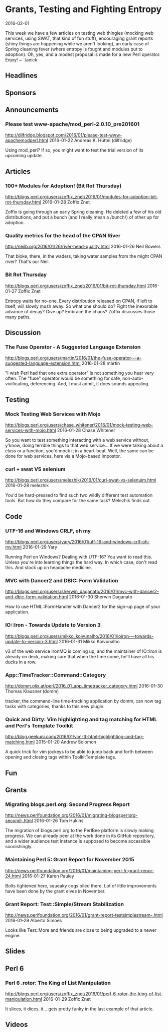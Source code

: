 # Grants, Testing and Fighting Entropy
2016-02-01

This week we have a few articles on testing web thingies (mocking web
services, using SWAT, that kind of fun stuff), encouraging grant reports 
(shiny things are happening while we aren't looking), an early case
of Spring cleaning fever (where entropy is fought and modules put to
adoption). Oh, yes, and a modest proposal is made for a new Perl operator.
Enjoy! ~ `/anick

## Headlines

## Sponsors

## Announcements


###  Please test www-apache/mod_perl-2.0.10_pre201601
http://dilfridge.blogspot.com/2016/01/please-test-www-apachemodperl.html
2016-01-22
Andreas K. Hüttel (dilfridge)

Using mod_perl? If so, you might want to test the trial version of its 
upcoming update.



## Articles

### 100+ Modules for Adoption! (Bit Rot Thursday)
http://blogs.perl.org/users/zoffix_znet/2016/01/modules-for-adoption-bit-rot-thursday.html
2016-01-28
Zoffix Znet

Zoffix is going through an early Spring cleaning. He deleted a few of his old
distributions, and put a bunch (and I really mean a /bunch/) of other up for adoption.



### Quality metrics for the head of the CPAN River
http://neilb.org/2016/01/26/river-head-quality.html
2016-01-26
Neil Bowers

That bloke, there, in the waders, taking water samples from the might CPAN
river? That's our Neil.


### Bit Rot Thursday
http://blogs.perl.org/users/zoffix_znet/2016/01/bit-rot-thursday.html
2016-01-27
Zoffix Znet

Entropy waits for no-one. Every distribution released on CPAN, if left to itself,
will slowly mush away. So what one should do? Fight the inexorable advance of decay?
Give up? Embrace the chaos? Zoffix discusses those many paths.


## Discussion


### The Fuse Operator - A Suggested Language Extension
http://blogs.perl.org/users/martin/2016/01/the-fuse-operator---a-suggested-language-extension.html
2016-01-28
martin

"I wish Perl had that one extra operator" is not something you hear very
often. The "fuse" operator would be something for safe, non-auto-vivificating,
deferencing. And, I must admit, it does sounds appealing.


## Testing


### Mock Testing Web Services with Mojo
http://blogs.perl.org/users/chase_whitener/2016/01/mock-testing-web-services-with-mojo.html
2016-01-28
Chase Whitener

So you want to test something interacting with a web service without, y'know,
doing terrible things to that web service... If we were talking about a class
or a function, you'd mock it in a heart-beat. Well, the same can be done for
web services, here via a Mojo-based impostor.


### curl + swat VS selenium 
http://blogs.perl.org/users/melezhik/2016/01/curl-swat-vs-selenuim.html
2016-01-28
melezhik

You'd be hard-pressed to find such two wildly different test automation tools. 
But how do they compare for the same task? Melezhik finds out.


## Code

### UTF-16 and Windows CRLF, oh my
http://blogs.perl.org/users/yary/2016/01/utf-16-and-windows-crlf-oh-my.html
2016-01-29
Yary

Running Perl on Windows? Dealing with UTF-16? You want to read this. Unless
you're into learning things the hard way. In which case, don't read this. And
stock up on headache medicine.



### MVC with Dancer2 and DBIC: Form Validation
http://blogs.perl.org/users/sherwin_daganato/2016/01/mvc-with-dancer2-and-dbic-form-validation.html
2016-01-30
Sherwin Daganato

How to use HTML::FormHandler with Dancer2 for the sign-up page of your
application. 



### IO::Iron - Towards Update to Version 3
http://blogs.perl.org/users/mikko_koivunalho/2016/01/ioiron---towards-update-to-version-3.html
2016-01-31
Mikko Koivunalho

v3 of the web service IronMQ is coming up, and  the maintainer of IO::Iron is
already on deck, making sure that when the time come, he'll have all his ducks in a row.


### App::TimeTracker::Command::Category
http://domm.plix.at/perl/2016_01_app_timetracker_category.html
2016-01-30
Thomas Klausner (domm)

tracker, the command-line time-tracking application by domm, can now tag
tasks with categories, thanks to this new plugin.




### Quick and Dirty: Vim highlighting and tag matching for HTML and Perl's Template Toolkit
http://blog.geekuni.com/2016/01/vim-tt-html-highlighting-and-tag-matching.html
2015-01-20
Andrew Solomon

A quick trick for vim jockeys to be able to jump back and forth between
opening and closing tags within ToolkitTemplate tags.



## Fun

## Grants

### Migrating blogs.perl.org: Second Progress Report
http://news.perlfoundation.org/2016/01/migrating-blogsperlorg-second-.html
2016-01-26
Tom Hukins

The migration of blogs.perl.org to the PerlBee platform is slowly making
progress. We can already peer at the work done in its GitHub repository,
and a wider audience test instance is supposed to become accessible
soonishingly.


### Maintaining Perl 5: Grant Report for November 2015
http://news.perlfoundation.org/2016/01/maintaining-perl-5-grant-repor-24.html
2016-01-27
Karen Pauley

Bolts tightened here, squeaky cogs oiled there. Lot of little improvements
have been done by the grant elves in November.

### Grant Report: Test::Simple/Stream Stabilization
http://news.perlfoundation.org/2016/01/grant-report-testsimplestream-.html
2016-01-29
Alberto Simoes

Looks like Test::More and friends are close to being upgraded to a newer
engine. 




## Slides

## Perl 6


### Perl 6 .rotor: The King of List Manipulation
http://blogs.perl.org/users/zoffix_znet/2016/01/perl-6-rotor-the-king-of-list-manipulation.html
2016-01-29
Zoffix Znet

It slices, it dices, it... gets pretty funky in the last example of that
article.


## Videos

